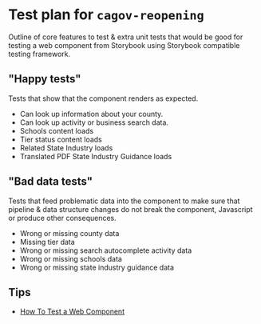 # Test plan for `cagov-reopening`

Outline of core features to test & extra unit tests that would be good for testing a web component from Storybook using Storybook compatible testing framework. 

## "Happy tests"
Tests that show that the component renders as expected.

* Can look up information about your county.
* Can look up activity or business search data.
* Schools content loads
* Tier status content loads
* Related State Industry  loads
* Translated PDF State Industry Guidance loads

## "Bad data tests"
Tests that feed problematic data into the component to make sure that pipeline & data structure changes do not break the component, Javascript or produce other consequences.

* Wrong or missing county data
* Missing tier data
* Wrong or missing search autocomplete activity data
* Wrong or missing schools data
* Wrong or missing state industry guidance data 

## Tips
* [How To Test a Web Component](https://medium.com/@pietmichal/how-to-test-a-web-component-b5d64d5e8bb0)

